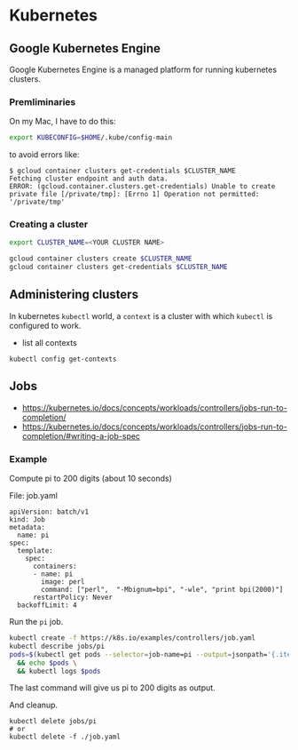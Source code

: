 # Kubernetes

## Google Kubernetes Engine

Google Kubernetes Engine is a managed platform for running kubernetes clusters.

### Premliminaries

On my Mac, I have to do this:

```sh
export KUBECONFIG=$HOME/.kube/config-main
```

to avoid errors like:

```
$ gcloud container clusters get-credentials $CLUSTER_NAME
Fetching cluster endpoint and auth data.
ERROR: (gcloud.container.clusters.get-credentials) Unable to create private file [/private/tmp]: [Errno 1] Operation not permitted: '/private/tmp'
```

### Creating a cluster

```sh
export CLUSTER_NAME=<YOUR CLUSTER NAME>
```

```sh
gcloud container clusters create $CLUSTER_NAME
gcloud container clusters get-credentials $CLUSTER_NAME
```

## Administering clusters

In kubernetes `kubectl` world, a `context` is a cluster with which `kubectl` is configured to work. 

- list all contexts

```
kubectl config get-contexts
```

## Jobs

- https://kubernetes.io/docs/concepts/workloads/controllers/jobs-run-to-completion/
- https://kubernetes.io/docs/concepts/workloads/controllers/jobs-run-to-completion/#writing-a-job-spec

### Example

Compute pi to 200 digits (about 10 seconds)

File: job.yaml

```
apiVersion: batch/v1
kind: Job
metadata:
  name: pi
spec:
  template:
    spec:
      containers:
      - name: pi
        image: perl
        command: ["perl",  "-Mbignum=bpi", "-wle", "print bpi(2000)"]
      restartPolicy: Never
  backoffLimit: 4
```

Run the `pi` job.

```sh
kubectl create -f https://k8s.io/examples/controllers/job.yaml
kubectl describe jobs/pi
pods=$(kubectl get pods --selector=job-name=pi --output=jsonpath='{.items[*].metadata.name}') \
  && echo $pods \
  && kubectl logs $pods
```

The last command will give us pi to 200 digits as output.

And cleanup. 

```
kubectl delete jobs/pi
# or
kubectl delete -f ./job.yaml
```

